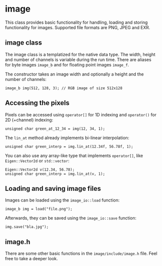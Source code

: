 # image
This class provides basic functionality for handling, loading and storing functionality for images. Supported file formats are PNG, JPEG and EXR.

## image class
The image class is a templatized for the native data type. The width, height and number of channels is variable during the run time. There are aliases for byte images `image_b` and for floating point images `image_f`.

The constructor takes an image width and optionally a height and the number of channels:
```
image_b img(512, 128, 3); // RGB image of size 512x128
```

## Accessing the pixels
Pixels can be accessed using `operator[]` for 1D indexing and `operator()` for 2D (+channel) indexing:
```
unsigned char green_at_12_34 = img(12, 34, 1);
```

The `lin_at` method already implements bi-linear interpolation:
```
unsigned char green_interp = img.lin_at(12.34f, 56.78f, 1);
```

You can also use any array-like type that implements `operator[]`, like `Eigen::Vector2d` or `std::vector`:
```
Eigen::Vector2d v(12.34, 56.78);
unsigned char green_interp = img.lin_at(v, 1);
```

## Loading and saving image files
Images can be loaded using the `image_io::load` function:
```
image_b img = load("file.png");
```

Afterwards, they can be saved using the `image_io::save` function:
```
img.save("bla.jpg");
```

## image.h
There are some other basic functions in the `image/include/image.h` file. Feel free to take a deeper look.
